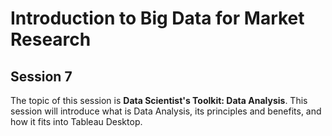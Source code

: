 # Introduction to Big Data for Market Research

## Session 7

The topic of this session is **Data Scientist's Toolkit: Data Analysis**. This session will introduce what is Data Analysis, its principles and benefits, and how it fits into Tableau Desktop.